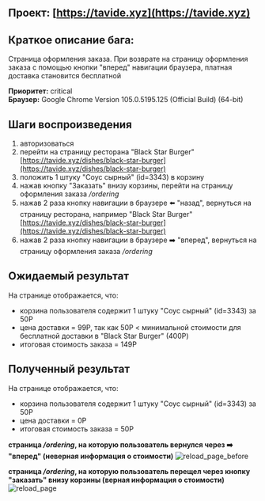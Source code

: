 ## Проект: [https://tavide.xyz](https://tavide.xyz) 

## Краткое описание бага:
Страница оформления заказа. При возврате на страницу оформления заказа с помощью кнопки "вперед" навигации браузера, платная доставка становится бесплатной

**Приоритет:** critical  
**Браузер:** Google Chrome Version 105.0.5195.125 (Official Build) (64-bit)

## Шаги воспроизведения
1. авторизоваться
2. перейти на страницу ресторана "Black Star Burger" [https://tavide.xyz/dishes/black-star-burger](https://tavide.xyz/dishes/black-star-burger) 
3. положить 1 штуку "Соус сырный" (id=3343) в корзину 
4. нажав кнопку "Заказать" внизу корзины, перейти на страницу оформления заказа */ordering* 
5. нажав 2 раза кнопку навигации в браузере  :arrow_left: "назад", вернуться на страницу ресторана, например  "Black Star Burger" [https://tavide.xyz/dishes/black-star-burger](https://tavide.xyz/dishes/black-star-burger)    
6. нажав 2 раза кнопку навигации в браузере  :arrow_right: "вперед", вернуться на страницу оформления заказа */ordering* 

## Ожидаемый результат
На странице отображается, что:   
 - корзина пользователя содержит 1 штуку "Соус сырный" (id=3343) за 50Р
 - цена доставки = 99Р, так как 50Р < минимальной стоимости для бесплатной доставки в "Black Star Burger" (400Р)
 - итоговая стоимость заказа = 149Р

## Полученный результат
На странице отображается, что:   
 - корзина пользователя содержит 1 штуку "Соус сырный" (id=3343) за 50Р
 - цена доставки = 0Р
 - итоговая стоимость заказа = 50Р

**страница */ordering*, на которую пользователь вернулся через :arrow_right: "вперед" (неверная информация о стоимости)** 
![reload_page_before](https://user-images.githubusercontent.com/71991158/196299446-1304aef8-7fe6-4c4e-bc39-bd9782fab1f7.png)

**страница */ordering*, на которую пользователь перещел через кнопку "заказать" внизу корзины (верная информация о стоимости)**  
![reload_page](https://user-images.githubusercontent.com/71991158/196299325-071c21fd-5e63-47af-9508-3b59e6c28e97.png)

